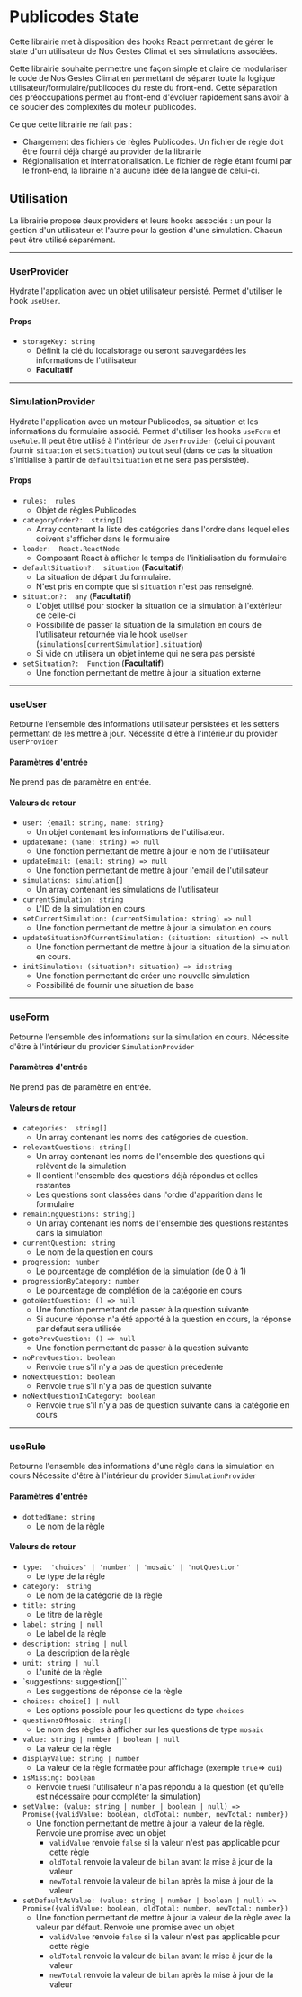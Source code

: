 # Publicodes State

Cette librairie met à disposition des hooks React permettant de gérer le state d'un utilisateur de Nos Gestes Climat et ses simulations associées.

Cette librairie souhaite permettre une façon simple et claire de modulariser le code de Nos Gestes Climat en permettant de séparer toute la logique utilisateur/formulaire/publicodes du reste du front-end. Cette séparation des préoccupations permet au front-end d'évoluer rapidement sans avoir à ce soucier des complexités du moteur publicodes.

Ce que cette librairie ne fait pas :

- Chargement des fichiers de règles Publicodes. Un fichier de règle doit être fourni déjà chargé au provider de la librairie
- Régionalisation et internationalisation. Le fichier de règle étant fourni par le front-end, la librairie n'a aucune idée de la langue de celui-ci.

## Utilisation

La librairie propose deux providers et leurs hooks associés : un pour la gestion d'un utilisateur et l'autre pour la gestion d'une simulation. Chacun peut être utilisé séparément.

---

### UserProvider

Hydrate l'application avec un objet utilisateur persisté. Permet d'utiliser le hook `useUser`.

#### Props

- `storageKey: string`
  - Définit la clé du localstorage ou seront sauvegardées les informations de l'utilisateur
  - **Facultatif**

---

### SimulationProvider

Hydrate l'application avec un moteur Publicodes, sa situation et les informations du formulaire associé. Permet d'utiliser les hooks `useForm` et `useRule`.
Il peut être utilisé à l'intérieur de `UserProvider` (celui ci pouvant fournir `situation` et `setSituation`) ou tout seul (dans ce cas la situation s'initialise à partir de `defaultSituation` et ne sera pas persistée).

#### Props

- `rules:  rules`
  - Objet de règles Publicodes
- `categoryOrder?:  string[]`
  - Array contenant la liste des catégories dans l'ordre dans lequel elles doivent s'afficher dans le formulaire
- `loader:  React.ReactNode`
  - Composant React à afficher le temps de l'initialisation du formulaire
- `defaultSituation?:  situation` (**Facultatif**)
  - La situation de départ du formulaire.
  - N'est pris en compte que si `situation` n'est pas renseigné.
- `situation?:  any` (**Facultatif**)
  - L'objet utilisé pour stocker la situation de la simulation à l'extérieur de celle-ci
  - Possibilité de passer la situation de la simulation en cours de l'utilisateur retournée via le hook `useUser` (`simulations[currentSimulation].situation`)
  - Si vide on utilisera un objet interne qui ne sera pas persisté
- `setSituation?:  Function` (**Facultatif**)
  - Une fonction permettant de mettre à jour la situation externe

---

### useUser

Retourne l'ensemble des informations utilisateur persistées et les setters permettant de les mettre à jour. Nécessite d'être à l'intérieur du provider `UserProvider`

#### Paramètres d'entrée

Ne prend pas de paramètre en entrée.

#### Valeurs de retour

- `user: {email: string, name: string}`
  - Un objet contenant les informations de l'utilisateur.
- `updateName: (name: string) => null`
  - Une fonction permettant de mettre à jour le nom de l'utilisateur
- `updateEmail: (email: string) => null`
  - Une fonction permettant de mettre à jour l'email de l'utilisateur
- `simulations: simulation[]`
  - Un array contenant les simulations de l'utilisateur
- `currentSimulation: string`
  - L'ID de la simulation en cours
- `setCurrentSimulation: (currentSimulation: string) => null`
  - Une fonction permettant de mettre à jour la simulation en cours
- `updateSituationOfCurrentSimulation: (situation: situation) => null`
  - Une fonction permettant de mettre à jour la situation de la simulation en cours.
- `initSimulation: (situation?: situation) => id:string`
  - Une fonction permettant de créer une nouvelle simulation
  - Possibilité de fournir une situation de base

---

### useForm

Retourne l'ensemble des informations sur la simulation en cours. Nécessite d'être à l'intérieur du provider `SimulationProvider`

#### Paramètres d'entrée

Ne prend pas de paramètre en entrée.

#### Valeurs de retour

- `categories:  string[]`
  - Un array contenant les noms des catégories de question.
- `relevantQuestions: string[]`
  - Un array contenant les noms de l'ensemble des questions qui relèvent de la simulation
  - Il contient l'ensemble des questions déjà répondus et celles restantes
  - Les questions sont classées dans l'ordre d'apparition dans le formulaire
- `remainingQuestions: string[]`
  - Un array contenant les noms de l'ensemble des questions restantes dans la simulation
- `currentQuestion: string`
  - Le nom de la question en cours
- `progression: number`
  - Le pourcentage de complétion de la simulation (de 0 à 1)
- `progressionByCategory: number`
  - Le pourcentage de complétion de la catégorie en cours
- `gotoNextQuestion: () => null`
  - Une fonction permettant de passer à la question suivante
  - Si aucune réponse n'a été apporté à la question en cours, la réponse par défaut sera utilisée
- `gotoPrevQuestion: () => null`
  - Une fonction permettant de passer à la question suivante
- `noPrevQuestion: boolean`
  - Renvoie `true` s'il n'y a pas de question précédente
- `noNextQuestion: boolean`
  - Renvoie `true` s'il n'y a pas de question suivante
- `noNextQuestionInCategory: boolean`
  - Renvoie `true` s'il n'y a pas de question suivante dans la catégorie en cours

---

### useRule

Retourne l'ensemble des informations d'une règle dans la simulation en cours Nécessite d'être à l'intérieur du provider `SimulationProvider`

#### Paramètres d'entrée

- `dottedName: string`
  - Le nom de la règle

#### Valeurs de retour

- `type:  'choices' | 'number' | 'mosaic' | 'notQuestion'`
  - Le type de la règle
- `category:  string`
  - Le nom de la catégorie de la règle
- `title: string`
  - Le titre de la règle
- `label: string | null`
  - Le label de la règle
- `description: string | null`
  - La description de la règle
- `unit: string | null`
  - L'unité de la règle
- `suggestions: suggestion[]``
  - Les suggestions de réponse de la règle
- `choices: choice[] | null`
  - Les options possible pour les questions de type `choices`
- `questionsOfMosaic: string[]`
  - Le nom des règles à afficher sur les questions de type `mosaic`
- `value: string | number | boolean | null`
  - La valeur de la règle
- `displayValue: string | number`
  - La valeur de la règle formatée pour affichage (exemple `true`=> `oui`)
- `isMissing: boolean`
  - Renvoie `true`si l'utilisateur n'a pas répondu à la question (et qu'elle est nécessaire pour compléter la simulation)
- `setValue: (value: string | number | boolean | null) => Promise({validValue: boolean, oldTotal: number, newTotal: number})`
  - Une fonction permettant de mettre à jour la valeur de la règle. Renvoie une promise avec un objet
    - `validValue` renvoie `false` si la valeur n'est pas applicable pour cette règle
    - `oldTotal` renvoie la valeur de `bilan` avant la mise à jour de la valeur
    - `newTotal` renvoie la valeur de `bilan` après la mise à jour de la valeur
- `setDefaultAsValue: (value: string | number | boolean | null) => Promise({validValue: boolean, oldTotal: number, newTotal: number})`
  - Une fonction permettant de mettre à jour la valeur de la règle avec la valeur par défaut. Renvoie une promise avec un objet
    - `validValue` renvoie `false` si la valeur n'est pas applicable pour cette règle
    - `oldTotal` renvoie la valeur de `bilan` avant la mise à jour de la valeur
    - `newTotal` renvoie la valeur de `bilan` après la mise à jour de la valeur
